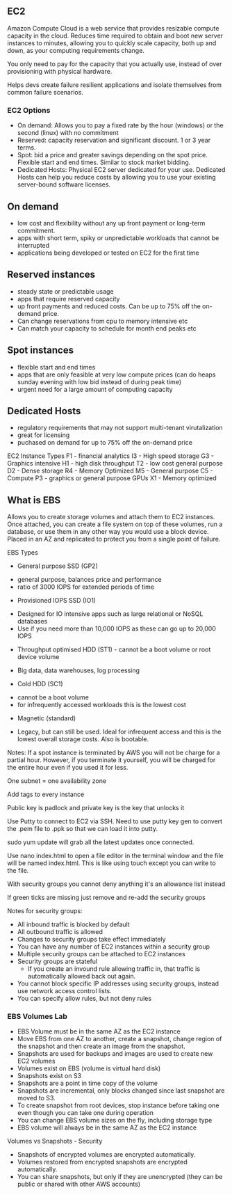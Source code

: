 ## EC2

Amazon Compute Cloud is a web service that provides resizable compute capacity in the cloud. Reduces time required to obtain and boot new server instances to minutes, allowing you to quickly scale capacity, both up and down, as your computing requirements change.

You only need to pay for the capacity that you actually use, instead of over provisioning with physical hardware.

Helps devs create failure resilient applications and isolate themselves from common failure scenarios.

### EC2 Options

- On demand: Allows you to pay a fixed rate by the hour (windows) or the second (linux) with no commitment
- Reserved: capacity reservation and significant discount. 1 or 3 year terms.
- Spot: bid a price and greater savings depending on the spot price. Flexible start and end times. Similar to stock market bidding.
- Dedicated Hosts: Physical EC2 server dedicated for your use. Dedicated Hosts can help you reduce costs by allowing you to use your existing server-bound software licenses.

## On demand

- low cost and flexibility without any up front payment or long-term commitment.
- apps with short term, spiky or unpredictable workloads that cannot be interrupted
- applications being developed or tested on EC2 for the first time

## Reserved instances

- steady state or predictable usage
- apps that require reserved capacity
- up front payments and reduced costs. Can be up to 75% off the on-demand price.
- Can change reservations from cpu to memory intensive etc
- Can match your capacity to schedule for month end peaks etc

## Spot instances

- flexible start and end times
- apps that are only feasible at very low compute prices (can do heaps sunday evening with low bid instead of during peak time)
- urgent need for a large amount of computing capacity

## Dedicated Hosts

- regulatory requirements that may not support multi-tenant virutalization
- great for licensing
- puchased on demand for up to 75% off the on-demand price

EC2 Instance Types
F1 - financial analytics
I3 - High speed storage
G3 - Graphics intensive
H1 - high disk throughput
T2 - low cost general purpose
D2 - Dense storage
R4 - Memory Optimized
M5 - General purpose
C5 - Compute
P3 - graphics or general purpose GPUs
X1 - Memory optimized

## What is EBS

Allows you to create storage volumes and attach them to EC2 instances. Once attached, you can create a file system on top of these volumes, run a database, or use them in any other way you would use a block device. Placed in an AZ and replicated to protect you from a single point of failure.

EBS Types

- General purpose SSD (GP2)

* general purpose, balances price and performance
* ratio of 3000 IOPS for extended periods of time

- Provisioned IOPS SSD (IO1)

* Designed for IO intensive apps such as large relational or NoSQL databases
* Use if you need more than 10,000 IOPS as these can go up to 20,000 IOPS

- Throughput optimised HDD (ST1) - cannot be a boot volume or root device volume

* Big data, data warehouses, log processing

- Cold HDD (SC1)

* cannot be a boot volume
* for infrequently accessed workloads this is the lowest cost

- Magnetic (standard)

* Legacy, but can still be used. Ideal for infrequent access and this is the lowest overall storage costs. Also is bootable.

Notes:
If a spot instance is terminated by AWS you will not be charge for a partial hour. However, if you terminate it yourself, you will be charged for the entire hour even if you used it for less.

One subnet = one availability zone

Add tags to every instance

Public key is padlock and private key is the key that unlocks it

Use Putty to connect to EC2 via SSH. Need to use putty key gen to convert the .pem file to .ppk so that we can load it into putty. 

sudo yum update will grab all the latest updates once connected.

Use nano index.html to open a file editor in the terminal window and the file will be named index.html. This is like using touch except you can write to the file.

With security groups you cannot deny anything it's an allowance list instead

If green ticks are missing just remove and re-add the security groups

Notes for security groups: 
- All inbound traffic is blocked by default
- All outbound traffic is allowed
- Changes to security groups take effect immediately 
- You can have any number of EC2 instances within a security group
- Multiple security groups can be attached to EC2 instances
- Security groups are stateful
    - If you create an invound rule allowing traffic in, that traffic is automatically allowed back out again.
- You cannot block specific IP addresses using security groups, instead use network access control lists.
- You can specify allow rules, but not deny rules


### EBS Volumes Lab
- EBS Volume must be in the same AZ as the EC2 instance
- Move EBS from one AZ to another, create a snapshot, change region of the snapshot and then create an image from the snapshot. 
- Snapshots are used for backups and images are used to create new EC2 volumes
- Volumes exist on EBS (volume is virtual hard disk)
- Snapshots exist on S3
- Snapshots are a point in time copy of the volume
- Snapshots are incremental, only blocks changed since last snapshot are moved to S3. 
- To create snapshot from root devices, stop instance before taking one even though you can take one during operation
- You can change EBS volume sizes on the fly, including storage type
- EBS volume will always be in the same AZ as the EC2 instance

Volumes vs Snapshots - Security 
- Snapshots of encrypted volumes are encrypted automatically. 
- Volumes restored from encrypted snapshots are encrypted automatically. 
- You can share snapshots, but only if they are unencrypted (they can be public or shared with other AWS accounts)